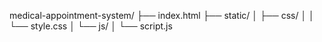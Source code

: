 medical-appointment-system/
├── index.html
├── static/
│   ├── css/
│   │   └── style.css
│   └── js/
│       └── script.js

